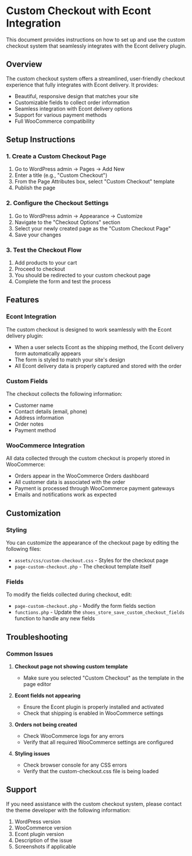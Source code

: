 # Custom Checkout with Econt Integration

This document provides instructions on how to set up and use the custom checkout system that seamlessly integrates with the Econt delivery plugin.

## Overview

The custom checkout system offers a streamlined, user-friendly checkout experience that fully integrates with Econt delivery. It provides:

- Beautiful, responsive design that matches your site
- Customizable fields to collect order information
- Seamless integration with Econt delivery options
- Support for various payment methods
- Full WooCommerce compatibility

## Setup Instructions

### 1. Create a Custom Checkout Page

1. Go to WordPress admin → Pages → Add New
2. Enter a title (e.g., "Custom Checkout")
3. From the Page Attributes box, select "Custom Checkout" template
4. Publish the page

### 2. Configure the Checkout Settings

1. Go to WordPress admin → Appearance → Customize
2. Navigate to the "Checkout Options" section
3. Select your newly created page as the "Custom Checkout Page"
4. Save your changes

### 3. Test the Checkout Flow

1. Add products to your cart
2. Proceed to checkout
3. You should be redirected to your custom checkout page
4. Complete the form and test the process

## Features

### Econt Integration

The custom checkout is designed to work seamlessly with the Econt delivery plugin:

- When a user selects Econt as the shipping method, the Econt delivery form automatically appears
- The form is styled to match your site's design
- All Econt delivery data is properly captured and stored with the order

### Custom Fields

The checkout collects the following information:

- Customer name
- Contact details (email, phone)
- Address information
- Order notes
- Payment method

### WooCommerce Integration

All data collected through the custom checkout is properly stored in WooCommerce:

- Orders appear in the WooCommerce Orders dashboard
- All customer data is associated with the order
- Payment is processed through WooCommerce payment gateways
- Emails and notifications work as expected

## Customization

### Styling

You can customize the appearance of the checkout page by editing the following files:

- `assets/css/custom-checkout.css` - Styles for the checkout page
- `page-custom-checkout.php` - The checkout template itself

### Fields

To modify the fields collected during checkout, edit:

- `page-custom-checkout.php` - Modify the form fields section
- `functions.php` - Update the `shoes_store_save_custom_checkout_fields` function to handle any new fields

## Troubleshooting

### Common Issues

1. **Checkout page not showing custom template**
   - Make sure you selected "Custom Checkout" as the template in the page editor

2. **Econt fields not appearing**
   - Ensure the Econt plugin is properly installed and activated
   - Check that shipping is enabled in WooCommerce settings

3. **Orders not being created**
   - Check WooCommerce logs for any errors
   - Verify that all required WooCommerce settings are configured

4. **Styling issues**
   - Check browser console for any CSS errors
   - Verify that the custom-checkout.css file is being loaded

## Support

If you need assistance with the custom checkout system, please contact the theme developer with the following information:

1. WordPress version
2. WooCommerce version
3. Econt plugin version
4. Description of the issue
5. Screenshots if applicable 